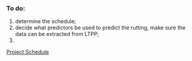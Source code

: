 ### To do:

1. determine the schedule;
2. decide what predictors be used to predict the rutting, make sure the data can be extracted from LTPP;
3. 



[Project Schedule](./schedule.md)


